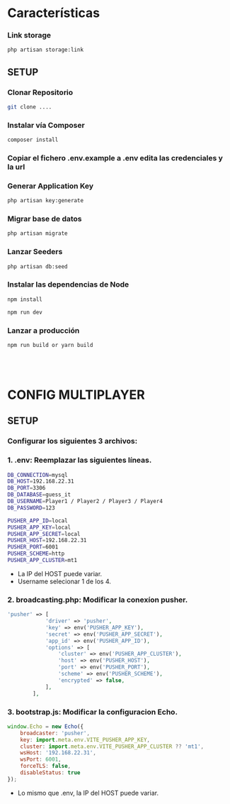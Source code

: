 # Características

### Link storage

```bash
php artisan storage:link
```


## SETUP
### Clonar Repositorio 

```bash
git clone ....
```

### Instalar vía Composer

```bash
composer install
```

### Copiar el fichero .env.example  a .env edita las credenciales y la url


### Generar Application Key

```bash
php artisan key:generate
```

### Migrar base de datos

```bash
php artisan migrate
```

### Lanzar Seeders

```bash
php artisan db:seed
```

### Instalar las dependencias de Node

```bash
npm install

npm run dev
```
### Lanzar a producción

```bash
npm run build or yarn build
```

<br><br>

# CONFIG MULTIPLAYER
## SETUP
### Configurar los siguientes 3 archivos:
### 1. .env: Reemplazar las siguientes líneas. 
```bash
DB_CONNECTION=mysql
DB_HOST=192.168.22.31
DB_PORT=3306
DB_DATABASE=guess_it
DB_USERNAME=Player1 / Player2 / Player3 / Player4
DB_PASSWORD=123

PUSHER_APP_ID=local
PUSHER_APP_KEY=local
PUSHER_APP_SECRET=local
PUSHER_HOST=192.168.22.31
PUSHER_PORT=6001
PUSHER_SCHEME=http
PUSHER_APP_CLUSTER=mt1
```
 - La IP del HOST puede variar.
 - Username selecionar 1 de los 4.

### 2. broadcasting.php: Modificar la conexíon pusher.
```php
'pusher' => [
            'driver' => 'pusher',
            'key' => env('PUSHER_APP_KEY'),
            'secret' => env('PUSHER_APP_SECRET'),
            'app_id' => env('PUSHER_APP_ID'),
            'options' => [
                'cluster' => env('PUSHER_APP_CLUSTER'),
                'host' => env('PUSHER_HOST'),
                'port' => env('PUSHER_PORT'),
                'scheme' => env('PUSHER_SCHEME'),
                'encrypted' => false,
            ],
        ],
```

### 3. bootstrap.js: Modificar la configuracion Echo.
```js
window.Echo = new Echo({
    broadcaster: 'pusher',
    key: import.meta.env.VITE_PUSHER_APP_KEY,
    cluster: import.meta.env.VITE_PUSHER_APP_CLUSTER ?? 'mt1',
    wsHost: '192.168.22.31',
    wsPort: 6001,
    forceTLS: false,
    disableStatus: true
});
```
 - Lo mismo que .env, la IP del HOST puede variar.



